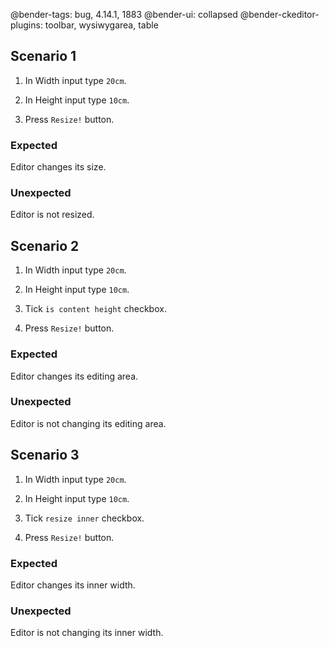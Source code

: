 @bender-tags: bug, 4.14.1, 1883
@bender-ui: collapsed
@bender-ckeditor-plugins: toolbar, wysiwygarea, table

## Scenario 1

1. In Width input type `20cm`.

1. In Height input type `10cm`.

1. Press `Resize!` button.

### Expected

Editor changes its size.

### Unexpected

Editor is not resized.

## Scenario 2

1. In Width input type `20cm`.

1. In Height input type `10cm`.

1. Tick `is content height` checkbox.

1. Press `Resize!` button.

### Expected

Editor changes its editing area.

### Unexpected

Editor is not changing its editing area.

## Scenario 3

1. In Width input type `20cm`.

1. In Height input type `10cm`.

1. Tick `resize inner` checkbox.

1. Press `Resize!` button.

### Expected

Editor changes its inner width.

### Unexpected

Editor is not changing its inner width.
